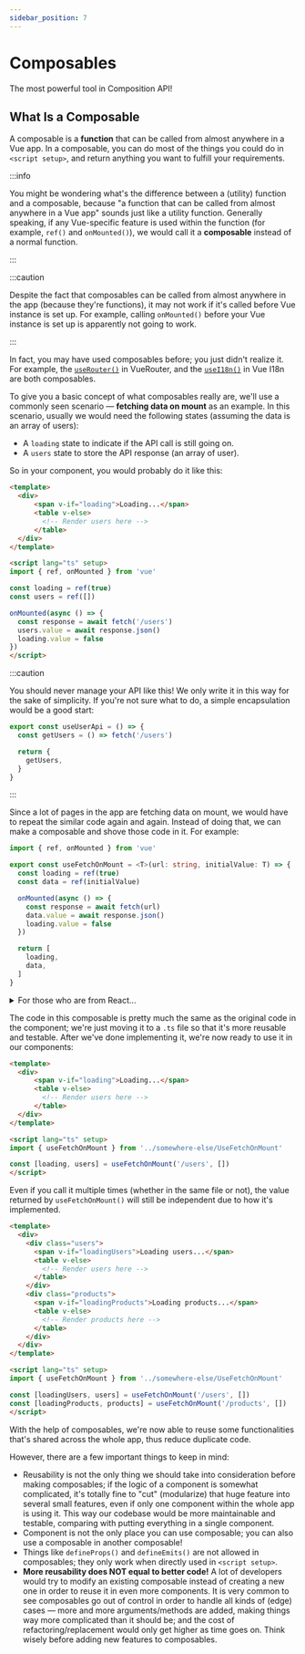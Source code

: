 ```yaml
---
sidebar_position: 7
---
```


# Composables

The most powerful tool in Composition API!

## What Is a Composable

A composable is a **function** that can be called from almost anywhere in a Vue app. In a composable, you can do most of the things you could do in `<script setup>`, and return anything you want to fulfill your requirements.

:::info

You might be wondering what's the difference between a (utility) function and a composable, because "a function that can be called from almost anywhere in a Vue app" sounds just like a utility function. Generally speaking, if any Vue-specific feature is used within the function (for example, `ref()` and `onMounted()`), we would call it a **composable** instead of a normal function.

:::

:::caution

Despite the fact that composables can be called from almost anywhere in the app (because they're functions), it may not work if it's called before Vue instance is set up. For example, calling `onMounted()` before your Vue instance is set up is apparently not going to work.

:::

In fact, you may have used composables before; you just didn't realize it. For example, the [`useRouter()`](https://router.vuejs.org/api/index.html#userouter) in VueRouter, and the [`useI18n()`](https://vue-i18n.intlify.dev/api/composition.html#usei18n) in Vue I18n are both composables.

To give you a basic concept of what composables really are, we'll use a commonly seen scenario — **fetching data on mount** as an example. In this scenario, usually we would need the following states (assuming the data is an array of users):

- A `loading` state to indicate if the API call is still going on.
- A `users` state to store the API response (an array of user).

So in your component, you would probably do it like this:

```html title="UsersPage.vue" showLineNumbers
<template>
  <div>
      <span v-if="loading">Loading...</span>
      <table v-else>
        <!-- Render users here -->
      </table>
  </div>
</template>

<script lang="ts" setup>
import { ref, onMounted } from 'vue'

const loading = ref(true)
const users = ref([])

onMounted(async () => {
  const response = await fetch('/users')
  users.value = await response.json()
  loading.value = false
})
</script>
```

:::caution

You should never manage your API like this! We only write it in this way for the sake of simplicity. If you're not sure what to do, a simple encapsulation would be a good start:

```ts
export const useUserApi = () => {
  const getUsers = () => fetch('/users')

  return {
    getUsers,
  }
}
```
:::

Since a lot of pages in the app are fetching data on mount, we would have to repeat the similar code again and again. Instead of doing that, we can make a composable and shove those code in it. For example:

```ts title="UseFetchOnMount.ts" showLineNumbers
import { ref, onMounted } from 'vue'

export const useFetchOnMount = <T>(url: string, initialValue: T) => {
  const loading = ref(true)
  const data = ref(initialValue)

  onMounted(async () => {
    const response = await fetch(url)
    data.value = await response.json()
    loading.value = false
  })

  return [
    loading,
    data,
  ]
}
```

<details>
  <summary>For those who are from React...</summary>

  If you've learned **React Hooks API**, you might be wondering why we can't just return something like `[loading.value, data.value]` so that we can omit the `.value` outside composables.

  This is because React is using JSX, which means almost every piece of code in a component is being re-run on each re-render; but things are not the same in Vue. In a Vue component, `<script setup>` and `setup()` would only run once for each instance, so if we return `Ref<T>.value` instead of `Ref<T>` itself, we would lose the reactivity on these states.
</details>

The code in this composable is pretty much the same as the original code in the component; we're just moving it to a `.ts` file so that it's more reusable and testable. After we've done implementing it, we're now ready to use it in our components:

```html title="UsersPage.vue" showLineNumbers
<template>
  <div>
      <span v-if="loading">Loading...</span>
      <table v-else>
        <!-- Render users here -->
      </table>
  </div>
</template>

<script lang="ts" setup>
import { useFetchOnMount } from '../somewhere-else/UseFetchOnMount'

const [loading, users] = useFetchOnMount('/users', [])
</script>
```

Even if you call it multiple times (whether in the same file or not), the value returned by `useFetchOnMount()` will still be independent due to how it's implemented.

```html showLineNumbers
<template>
  <div>
    <div class="users">
      <span v-if="loadingUsers">Loading users...</span>
      <table v-else>
        <!-- Render users here -->
      </table>
    </div>
    <div class="products">
      <span v-if="loadingProducts">Loading products...</span>
      <table v-else>
        <!-- Render products here -->
      </table>
    </div>
  </div>
</template>

<script lang="ts" setup>
import { useFetchOnMount } from '../somewhere-else/UseFetchOnMount'

const [loadingUsers, users] = useFetchOnMount('/users', [])
const [loadingProducts, products] = useFetchOnMount('/products', [])
</script>
```

With the help of composables, we're now able to reuse some functionalities that's shared across the whole app, thus reduce duplicate code.

However, there are a few important things to keep in mind:

- Reusability is not the only thing we should take into consideration before making composables; if the logic of a component is somewhat complicated, it's totally fine to "cut" (modularize) that huge feature into several small features, even if only one component within the whole app is using it. This way our codebase would be more maintainable and testable, comparing with putting everything in a single component.
- Component is not the only place you can use composable; you can also use a composable in another composable!
- Things like `defineProps()` and `defineEmits()` are not allowed in composables; they only work when directly used in `<script setup>`.
- **More reusability does NOT equal to better code!** A lot of developers would try to modify an existing composable instead of creating a new one in order to reuse it in even more components. It is very common to see composables go out of control in order to handle all kinds of (edge) cases — more and more arguments/methods are added, making things way more complicated than it should be; and the cost of refactoring/replacement would only get higher as time goes on. Think wisely before adding new features to composables.